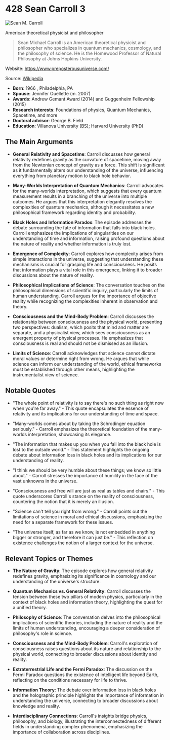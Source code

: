 # 428 Sean Carroll 3


![Sean M. Carroll](https://encrypted-tbn0.gstatic.com/images?q=tbn:ANd9GcTUkzTOZoTi1uJGLNnH958uOLvRK84uFgdG9vG8PQ&s=0)

American theoretical physicist and philosopher

> Sean Michael Carroll is an American theoretical physicist and philosopher who specializes in quantum mechanics, cosmology, and the philosophy of science. He is the Homewood Professor of Natural Philosophy at Johns Hopkins University.

Website: https://www.preposterousuniverse.com/

Source: [Wikipedia](https://en.wikipedia.org/wiki/Sean_M._Carroll)

- **Born**: 1966 , Philadelphia, PA
- **Spouse**: Jennifer Ouellette (m. 2007)
- **Awards**: Andrew Gemant Award (2014) and Guggenheim Fellowship (2015)
- **Research interests**: Foundations of physics, Quantum Mechanics, Spacetime, and more
- **Doctoral advisor**: George B. Field
- **Education**: Villanova University (BS); Harvard University (PhD)


## The Main Arguments

- **General Relativity and Spacetime**: Carroll discusses how general relativity redefines gravity as the curvature of spacetime, moving away from the Newtonian concept of gravity as a force. This shift is significant as it fundamentally alters our understanding of the universe, influencing everything from planetary motion to black hole behavior.

- **Many-Worlds Interpretation of Quantum Mechanics**: Carroll advocates for the many-worlds interpretation, which suggests that every quantum measurement results in a branching of the universe into multiple outcomes. He argues that this interpretation elegantly resolves the complexities of quantum mechanics, although it necessitates a new philosophical framework regarding identity and probability.

- **Black Holes and Information Paradox**: The episode addresses the debate surrounding the fate of information that falls into black holes. Carroll emphasizes the implications of singularities on our understanding of time and information, raising profound questions about the nature of reality and whether information is truly lost.

- **Emergence of Complexity**: Carroll explores how complexity arises from simple interactions in the universe, suggesting that understanding these mechanisms is crucial for grasping life and consciousness. He posits that information plays a vital role in this emergence, linking it to broader discussions about the nature of reality.

- **Philosophical Implications of Science**: The conversation touches on the philosophical dimensions of scientific inquiry, particularly the limits of human understanding. Carroll argues for the importance of objective reality while recognizing the complexities inherent in observation and theory.

- **Consciousness and the Mind-Body Problem**: Carroll discusses the relationship between consciousness and the physical world, presenting two perspectives: dualism, which posits that mind and matter are separate, and a physicalist view, which sees consciousness as an emergent property of physical processes. He emphasizes that consciousness is real and should not be dismissed as an illusion.

- **Limits of Science**: Carroll acknowledges that science cannot dictate moral values or determine right from wrong. He argues that while science can inform our understanding of the world, ethical frameworks must be established through other means, highlighting the instrumentalist view of science.

## Notable Quotes

- "The whole point of relativity is to say there's no such thing as right now when you're far away." - This quote encapsulates the essence of relativity and its implications for our understanding of time and space.

- "Many-worlds comes about by taking the Schrodinger equation seriously." - Carroll emphasizes the theoretical foundation of the many-worlds interpretation, showcasing its elegance.

- "The information that makes up you when you fall into the black hole is lost to the outside world." - This statement highlights the ongoing debate about information loss in black holes and its implications for our understanding of reality.

- "I think we should be very humble about these things; we know so little about." - Carroll stresses the importance of humility in the face of the vast unknowns in the universe.

- "Consciousness and free will are just as real as tables and chairs." - This quote underscores Carroll's stance on the reality of consciousness, countering the notion that it is merely an illusion.

- "Science can't tell you right from wrong." - Carroll points out the limitations of science in moral and ethical discussions, emphasizing the need for a separate framework for these issues.

- "The universe itself, as far as we know, is not embedded in anything bigger or stronger, and therefore it can just be." - This reflection on existence challenges the notion of a larger context for the universe.

## Relevant Topics or Themes

- **The Nature of Gravity**: The episode explores how general relativity redefines gravity, emphasizing its significance in cosmology and our understanding of the universe's structure.

- **Quantum Mechanics vs. General Relativity**: Carroll discusses the tension between these two pillars of modern physics, particularly in the context of black holes and information theory, highlighting the quest for a unified theory.

- **Philosophy of Science**: The conversation delves into the philosophical implications of scientific theories, including the nature of reality and the limits of human understanding, encouraging a deeper consideration of philosophy's role in science.

- **Consciousness and the Mind-Body Problem**: Carroll's exploration of consciousness raises questions about its nature and relationship to the physical world, connecting to broader discussions about identity and reality.

- **Extraterrestrial Life and the Fermi Paradox**: The discussion on the Fermi Paradox questions the existence of intelligent life beyond Earth, reflecting on the conditions necessary for life to thrive.

- **Information Theory**: The debate over information loss in black holes and the holographic principle highlights the importance of information in understanding the universe, connecting to broader discussions about knowledge and reality.

- **Interdisciplinary Connections**: Carroll's insights bridge physics, philosophy, and biology, illustrating the interconnectedness of different fields in understanding complex phenomena, emphasizing the importance of collaboration across disciplines.
